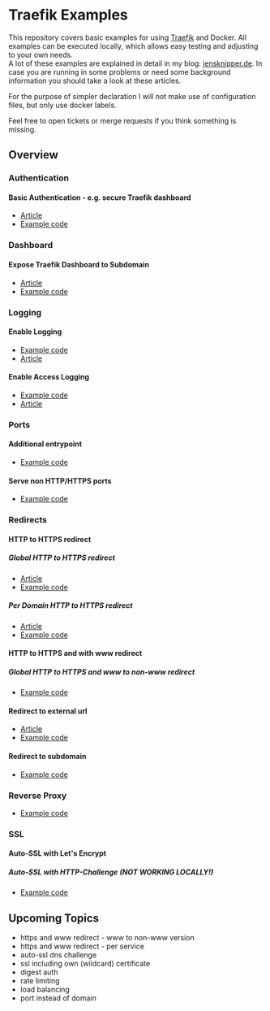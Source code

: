 # Traefik Examples

This repository covers basic examples for using [Traefik](https://traefik.io) and Docker. All examples can be executed locally, which allows easy testing and adjusting to your own needs.  
A lot of these examples are explained in detail in my blog: [jensknipper.de](https://jensknipper.de). In case you are running in some problems or need some background information you should take a look at these articles.

For the purpose of simpler declaration I will not make use of configuration files, but only use docker labels.

Feel free to open tickets or merge requests if you think something is missing.  

## Overview

### Authentication

#### Basic Authentication - e.g. secure Traefik dashboard
- [Article](https://jensknipper.de/blog/basic-authentication-with-traefik)
- [Example code](authentication/basic-authentication/docker-compose.yml)

### Dashboard

#### Expose Traefik Dashboard to Subdomain
- [Article](https://jensknipper.de/blog/exposing-traefik-dashboard/)
- [Example code](dashboard/expose-traefik-dashboard-to-subdomain/docker-compose.yml)

### Logging

#### Enable Logging
- [Example code](logging/enable-logging/docker-compose.yml)
- [Article](https://jensknipper.de/blog/traefik-logging#logging)

#### Enable Access Logging
- [Example code](logging/enable-access-logging/docker-compose.yml)
- [Article](https://jensknipper.de/blog/traefik-logging#activate-access-logging)

### Ports

#### Additional entrypoint
- [Example code](ports/additional-entrypoint/docker-compose.yml)

#### Serve non HTTP/HTTPS ports
- [Example code](ports/serve-non-http-ports/docker-compose.yml)

### Redirects

#### HTTP to HTTPS redirect

##### Global HTTP to HTTPS redirect
- [Article](https://jensknipper.de/blog/traefik-http-to-https-redirect#global-http-to-https-redirect)
- [Example code](redirects/http-to-https-redirect/http-redirect-global/docker-compose.yml)

##### Per Domain HTTP to HTTPS redirect
- [Article](https://jensknipper.de/blog/traefik-http-to-https-redirect#per-domain-http-to-https-redirect)
- [Example code](redirects/http-to-https-redirect/http-redirect-per-domain/docker-compose.yml)

#### HTTP to HTTPS and with www redirect

##### Global HTTP to HTTPS and www to non-www redirect
- [Example code](redirects/http-to-https-with-www-redirect/global-www-to-non-www-https-redirect/docker-compose.yml)

#### Redirect to external url
- [Article](https://jensknipper.de/blog/traefik-redirect-to-external-domain/)
- [Example code](redirects/redirect-to-external-url/docker-compose.yml)

#### Redirect to subdomain
- [Example code](redirects/subdomain-redirect/docker-compose.yml)

### Reverse Proxy
- [Example code](reverse-proxy/docker-compose.yml)

### SSL

#### Auto-SSL with Let's Encrypt

##### Auto-SSL with HTTP-Challenge (NOT WORKING LOCALLY!)
- [Example code](ssl/auto-ssl/http-challenge/docker-compose.yml)


## Upcoming Topics
- https and www redirect - www to non-www version
- https and www redirect - per service
- auto-ssl dns challenge
- ssl including own (wildcard) certificate
- digest auth
- rate limiting
- load balancing
- port instead of domain
